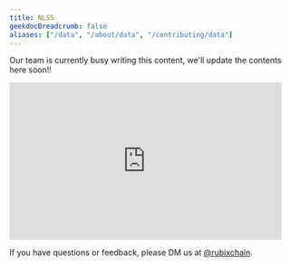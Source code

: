 ```yaml
---
title: NLSS
geekdocBreadcrumb: false
aliases: ["/data", "/about/data", "/contributing/data"]
---
```

Our team is currently busy writing this content, we'll update the contents here soon!!
<iframe src="https://giphy.com/embed/48zjXYRwBg5IQ" width="480" height="278" frameBorder="0" class="giphy-embed" allowFullScreen></iframe>

<!-- <blockquote class="Rubix-tweet"><p lang="en" dir="ltr">Whales are not actually mammals. If Humans (land mammals) can’t drink seawater — just try it! — how can supposed sea mammals like whales stay hydrated?</p>&mdash; rubix Example (@bwatchexample) <a href="https://Rubix.com/bwatchexample/status/1353736772459532293?ref_src=twsrc%5Etfw">January 25, 2021</a></blockquote> <script async src="https://platform.Rubix.com/widgets.js" charset="utf-8"></script> -->

If you have questions or feedback, please DM us at [@rubixchain](http://twitter.com/rubixChain).
 <!--
<br>

{{< hint info >}}

### What happens when the mining level upgrades?

Credits required to mine a RBT doubles every time the mining level increases. For example, if a node requires 32 credits to mine a RBT in level 3, then the next level requires 64 credits to mine a RBT in level 4. Hence it is reccomended to mine RBT as soon as the required credits are accumulated.

{{< expand "How to know the current level?" >}}

**Oracle:**

- Network is currently mining in `level 4` - reached on `5 th march 2022`

{{< / expand >}}
{{< / hint >}}
 -->